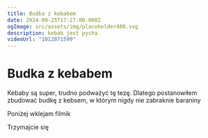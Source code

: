 ```yaml
---
title: Budka z kebabem
date: 2024-09-25T17:27:00.000Z
ogImage: src/assets/img/placeholder400.svg
description: kebab jest pycha
videoUrl: "1012871599"
---
```

# Budka z kebabem

Kebaby są super, trudno podważyć tę tezę. Dlatego postanowiłem zbudować budkę z kebsem, w którym nigdy nie zabraknie baraniny

Poniżej wklejam filmik 

Trzymajcie się
